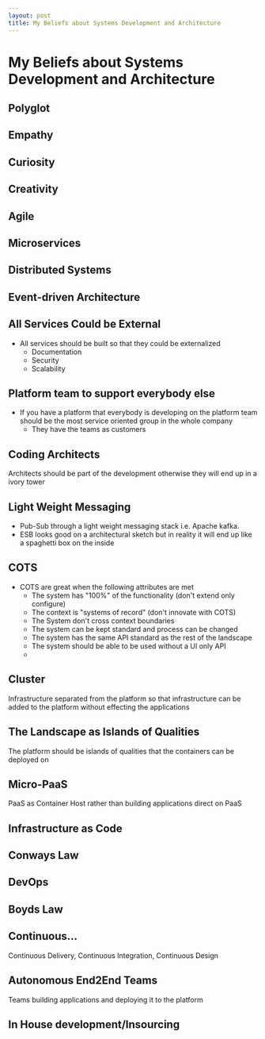 ```yaml
---
layout: post
title: My Beliefs about Systems Development and Architecture
---
```


<h1>My Beliefs about Systems Development and Architecture</h1>
<h2>Polyglot</h2>
<h2>Empathy</h2>
<h2>Curiosity</h2>
<h2>Creativity</h2>
<h2>Agile</h2>
<h2>Microservices</h2>
<h2>Distributed Systems</h2>
<h2>Event-driven Architecture</h2>
<h2>All Services Could be External</h2>
<ul>
  <li>All services should be built so that they could be externalized
<ul>
  <li>Documentation</li>
  <li>Security</li>
  <li>Scalability</li>
</ul>
</li>
</ul>
<h2>Platform team to support everybody else</h2>
<ul>
  <li>If you have a platform that everybody is developing on the platform team should be the most service oriented group in the whole company
<ul>
  <li>They have the teams as customers</li>
</ul>
</li>
</ul>
<h2>Coding Architects</h2>
Architects should be part of the development otherwise they will end up in a ivory tower
<h2>Light Weight Messaging</h2>
<ul>
  <li>Pub-Sub through a light weight messaging stack i.e. Apache kafka.</li>
  <li>ESB looks good on a architectural sketch but in reality it will end up like a spaghetti box on the inside</li>
</ul>
<h2>COTS</h2>
<ul>
  <li>COTS are great when the following attributes are met
<ul>
  <li>The system has "100%" of the functionality (don't extend only configure)</li>
  <li>The context is "systems of record" (don't innovate with COTS)</li>
  <li>The System don't cross context boundaries</li>
  <li>The system can be kept standard and process can be changed</li>
  <li>The system has the same API standard as the rest of the landscape</li>
  <li>The system should be able to be used without a UI only API</li>
  <li></li>
</ul>
</li>
</ul>
<h2>Cluster</h2>
Infrastructure separated from the platform so that infrastructure can be added to the platform without effecting the applications
<h2>The Landscape as Islands of Qualities</h2>
The platform should be islands of qualities that the containers can be deployed on
<h2>Micro-PaaS</h2>
PaaS as Container Host rather than building applications direct on PaaS
<h2>Infrastructure as Code</h2>
<h2>Conways Law</h2>
<h2>DevOps</h2>
<h2>Boyds Law</h2>
<h2>Continuous...</h2>
Continuous Delivery, Continuous Integration, Continuous Design
<h2>Autonomous End2End Teams</h2>
Teams building applications and deploying it to the platform
<h2>In House development/Insourcing</h2>